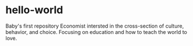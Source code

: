 # hello-world
Baby's first repository
Economist intersted in the cross-section of culture, behavior, and choice.  Focusing on education and how to teach the world to love.
